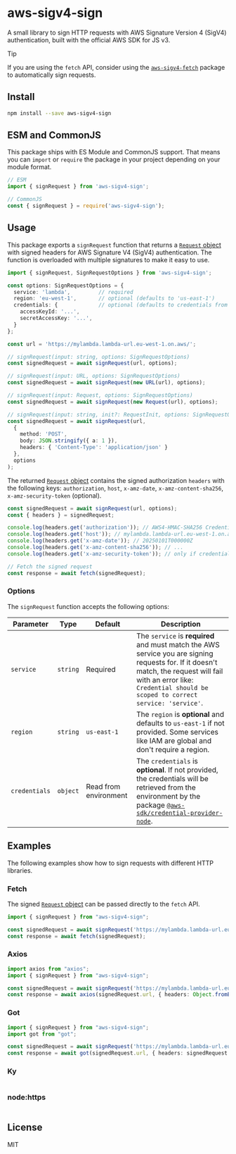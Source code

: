 # aws-sigv4-sign
A small library to sign HTTP requests with AWS Signature Version 4 (SigV4) authentication, built with the official AWS SDK for JS v3.

> [!TIP]
> If you are using the `fetch` API, consider using the [`aws-sigv4-fetch`](https://github.com/zirkelc/aws-sigv4/tree/main/packages/aws-sigv4-fetch) package to automatically sign requests.

## Install
```sh
npm install --save aws-sigv4-sign
```

## ESM and CommonJS
This package ships with ES Module and CommonJS support. That means you can `import` or `require` the package in your project depending on your module format.

```ts
// ESM
import { signRequest } from 'aws-sigv4-sign';

// CommonJS
const { signRequest } = require('aws-sigv4-sign');
```

## Usage
This package exports a `signRequest` function that returns a [`Request` object](https://developer.mozilla.org/en-US/docs/Web/API/Request) with signed headers for AWS Signature V4 (SigV4) authentication.
The function is overloaded with multiple signatures to make it easy to use.

```ts
import { signRequest, SignRequestOptions } from 'aws-sigv4-sign';

const options: SignRequestOptions = {
  service: 'lambda',         // required
  region: 'eu-west-1',       // optional (defaults to 'us-east-1')
  credentials: {             // optional (defaults to credentials from environment)
    accessKeyId: '...',
    secretAccessKey: '...',
  }
};

const url = 'https://mylambda.lambda-url.eu-west-1.on.aws/';

// signRequest(input: string, options: SignRequestOptions)
const signedRequest = await signRequest(url, options);

// signRequest(input: URL, options: SignRequestOptions)
const signedRequest = await signRequest(new URL(url), options);

// signRequest(input: Request, options: SignRequestOptions)
const signedRequest = await signRequest(new Request(url), options);

// signRequest(input: string, init?: RequestInit, options: SignRequestOptions)
const signedRequest = await signRequest(url,
  {
    method: 'POST',
    body: JSON.stringify({ a: 1 }),
    headers: { 'Content-Type': 'application/json' }
  },
  options
);
```

The returned [`Request` object](https://developer.mozilla.org/en-US/docs/Web/API/Request) contains the signed authorization `headers` with the following keys: `authorization`, `host`, `x-amz-date`, `x-amz-content-sha256`, `x-amz-security-token` (optional).

```ts
const signedRequest = await signRequest(url, options);
const { headers } = signedRequest;

console.log(headers.get('authorization')); // AWS4-HMAC-SHA256 Credential=.../20250101/us-east-1/lambda/aws4_request, SignedHeaders=host;x-amz-date;x-amz-content-sha256;x-amz-security-token, Signature=...
console.log(headers.get('host')); // mylambda.lambda-url.eu-west-1.on.aws
console.log(headers.get('x-amz-date')); // 20250101T000000Z
console.log(headers.get('x-amz-content-sha256')); // ...
console.log(headers.get('x-amz-security-token')); // only if credentials include a session token

// Fetch the signed request
const response = await fetch(signedRequest);
```

### Options

The `signRequest` function accepts the following options:

| Parameter | Type | Default | Description |
| --- | --- | --- | --- |
| `service` | `string` | Required | The `service` is **required** and must match the AWS service you are signing requests for. If it doesn't match, the request will fail with an error like: `Credential should be scoped to correct service: 'service'`. |
| `region` | `string` | `us-east-1` | The `region` is **optional** and defaults to `us-east-1` if not provided. Some services like IAM are global and don't require a region. |
| `credentials` | `object` | Read from environment | The `credentials` is **optional**. If not provided, the credentials will be retrieved from the environment by the package [`@aws-sdk/credential-provider-node`](https://docs.aws.amazon.com/AWSJavaScriptSDK/v3/latest/modules/_aws_sdk_credential_provider_node.html). |


## Examples

The following examples show how to sign requests with different HTTP libraries.

### Fetch

The signed [`Request` object](https://developer.mozilla.org/en-US/docs/Web/API/Request) can be passed directly to the `fetch` API.

```ts
import { signRequest } from "aws-sigv4-sign";

const signedRequest = await signRequest('https://mylambda.lambda-url.eu-west-1.on.aws/', { service: 'lambda', region: 'eu-west-1' });
const response = await fetch(signedRequest);
```

### Axios

```ts
import axios from "axios";
import { signRequest } from "aws-sigv4-sign";

const signedRequest = await signRequest('https://mylambda.lambda-url.eu-west-1.on.aws/', { service: 'lambda', region: 'eu-west-1' });
const response = await axios(signedRequest.url, { headers: Object.fromEntries(signedRequest.headers.entries()) });
```

### Got

```ts
import { signRequest } from "aws-sigv4-sign";
import got from "got";

const signedRequest = await signRequest('https://mylambda.lambda-url.eu-west-1.on.aws/', { service: 'lambda', region: 'eu-west-1' });
const response = await got(signedRequest.url, { headers: signedRequest.headers });
```

### Ky

```ts
```

### node:https

```ts
```

## License
MIT
